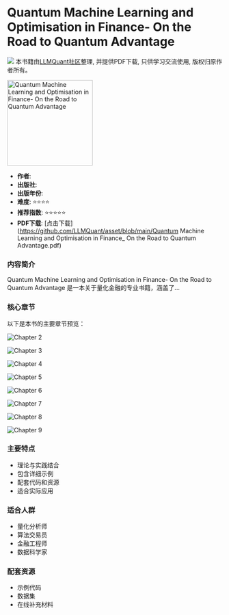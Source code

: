 # Quantum Machine Learning and Optimisation in Finance- On the Road to Quantum Advantage
![](https://fastly.jsdelivr.net/gh/bucketio/img3@main/2024/09/04/1725464231869-e0b2f727-2a0f-4270-bf6c-31ddc350426a.gif)
本书籍由[LLMQuant社区](https://llmquant.com/)整理, 并提供PDF下载, 只供学习交流使用, 版权归原作者所有。

<img src="1.png" alt="Quantum Machine Learning and Optimisation in Finance- On the Road to Quantum Advantage" width="200"/>

- **作者**: 
- **出版社**: 
- **出版年份**: 
- **难度**: ⭐⭐⭐⭐
- **推荐指数**: ⭐⭐⭐⭐⭐
- **PDF下载**: [点击下载](https://github.com/LLMQuant/asset/blob/main/Quantum Machine Learning and Optimisation in Finance_ On the Road to Quantum Advantage.pdf)

### 内容简介
Quantum Machine Learning and Optimisation in Finance- On the Road to Quantum Advantage 是一本关于量化金融的专业书籍，涵盖了...

### 核心章节
以下是本书的主要章节预览：

![Chapter 2](2.png)

![Chapter 3](3.png)

![Chapter 4](4.png)

![Chapter 5](5.png)

![Chapter 6](6.png)

![Chapter 7](7.png)

![Chapter 8](8.png)

![Chapter 9](9.png)


### 主要特点
- 理论与实践结合
- 包含详细示例
- 配套代码和资源
- 适合实际应用

### 适合人群
- 量化分析师
- 算法交易员
- 金融工程师
- 数据科学家

### 配套资源
- 示例代码
- 数据集
- 在线补充材料
